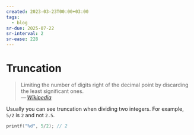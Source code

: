 ```yaml
---
created: 2023-03-23T00:00+03:00
tags:
  - blog
sr-due: 2025-07-22
sr-interval: 2
sr-ease: 228
---
```


# Truncation

> Limiting the number of digits right of the decimal point by discarding the least significant ones.\
> — <cite>[Wikipedia](https://en.wikipedia.org/wiki/Truncation)</cite>

Usually you can see truncation when dividing two integers. For example, `5/2` is `2` and not `2.5`.

```c
printf("%d", 5/2); // 2
```

